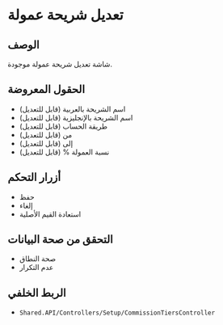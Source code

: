 # تعديل شريحة عمولة

## الوصف
شاشة تعديل شريحة عمولة موجودة.

## الحقول المعروضة
- اسم الشريحة بالعربية (قابل للتعديل)
- اسم الشريحة بالإنجليزية (قابل للتعديل)
- طريقة الحساب (قابل للتعديل)
- من (قابل للتعديل)
- إلى (قابل للتعديل)
- نسبة العمولة % (قابل للتعديل)

## أزرار التحكم
- حفظ
- إلغاء
- استعادة القيم الأصلية

## التحقق من صحة البيانات
- صحة النطاق
- عدم التكرار

## الربط الخلفي
- `Shared.API/Controllers/Setup/CommissionTiersController`
